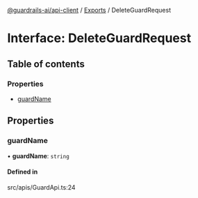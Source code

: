 [@guardrails-ai/api-client](../README.md) / [Exports](../modules.md) / DeleteGuardRequest

# Interface: DeleteGuardRequest

## Table of contents

### Properties

- [guardName](DeleteGuardRequest.md#guardname)

## Properties

### guardName

• **guardName**: `string`

#### Defined in

src/apis/GuardApi.ts:24
